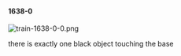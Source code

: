 #### 1638-0
![train-1638-0-0.png](https://github.com/lil-lab/nlvr/raw/master/nlvr/train/images/12/train-1638-0-0.png "train-1638-0-0.png")

there is exactly one black object touching the base